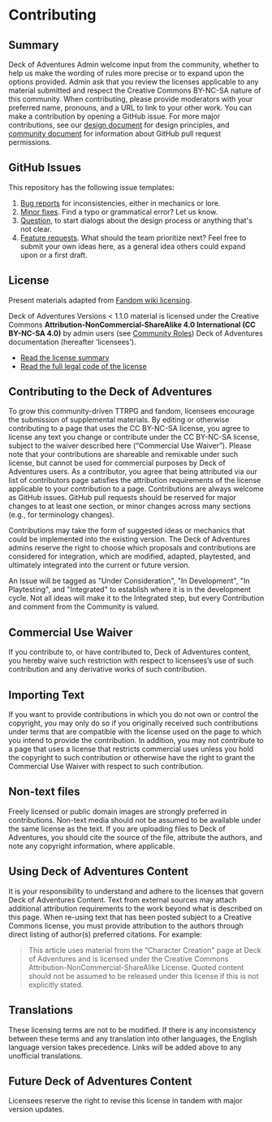 # Contributing

## Summary

Deck of Adventures Admin welcome input from the community, whether to help us make the
wording of rules more precise or to expand upon the options provided. Admin ask that
you review the licenses applicable to any material submitted and respect the Creative
Commons BY-NC-SA nature of this community. When contributing, please provide moderators
with your preferred name, pronouns, and a URL to link to your other work. You can make a
contribution by opening a GitHub issue. For more major contributions, see our
[design document](./3_Development/02_Design_Document.md) for design principles, and
[community document](./3_Development/01_Community.md) for information about GitHub pull 
request permissions.

## GitHub Issues

This repository has the following issue templates: 

1. [Bug reports](https://github.com/DeckofAdventure/TheGame/issues/new?assignees=&labels=question&template=bug_report.md&title=)
for inconsistencies, either in mechanics or lore. 
2. [Minor fixes](https://github.com/DeckofAdventure/TheGame/issues/new?assignees=&labels=question&template=minor_fix.md&title=).
Find a typo or grammatical error? Let us know. 
3. [Question](https://github.com/DeckofAdventure/TheGame/issues/new?assignees=&labels=question&template=question.md&title=),
to start dialogs about the design process or anything that's not clear. 
4. [Feature requests](https://github.com/DeckofAdventure/TheGame/issues/new?assignees=&labels=enhancement&template=feature_request.md&title=).
What should the team prioritize next? Feel free to submit your own ideas here, as a
general idea others could expand upon or a first draft.

## License

Present materials adapted from [Fandom wiki licensing](https://www.fandom.com/licensing).

Deck of Adventures Versions < 1.1.0 material is licensed under the Creative
Commons **Attribution-NonCommercial-ShareAlike 4.0 International (CC BY-NC-SA 4.0)** by
admin users (see [Community Roles](./3_Development/01_Community.md)) Deck of Adventures
documentation (hereafter ‘licensees’).

- [Read the license summary](https://creativecommons.org/licenses/by-nc-sa/4.0/)
- [Read the full legal code of the license](https://creativecommons.org/licenses/by-nc-sa/4.0/legalcode)

## Contributing to the Deck of Adventures

To grow this community-driven TTRPG and fandom, licensees encourage the submission of
supplemental materials. By editing or otherwise contributing to a page that uses the CC
BY-NC-SA license, you agree to license any text you change or contribute under the CC
BY-NC-SA license, subject to the waiver described here (“Commercial Use Waiver”).
Please note that your contributions are shareable and remixable under such license, but
cannot be used for commercial purposes by Deck of Adventures users. As a contributor,
you agree that being attributed via our list of contributors page satisfies the
attribution requirements of the license applicable to your contribution to a page.
Contributions are always welcome as GitHub issues. GitHub pull requests should be
reserved for major changes to at least one section, or minor changes across many
sections (e.g., for terminology changes).

<!--LOCK: Adding section for how we handle community contributions as Issues and the stages of consideration, development, playtesting, and integration into the core ruleset -->

Contributions may take the form of suggested ideas or mechanics that could be
implemented into the existing version. The Deck of Adventures admins reserve
the right to choose which proposals and contributions are considered for
integration, which are modified, adapted, playtested, and ultimately
integrated into the current or future version.

An Issue will be tagged as "Under Consideration", "In Development", "In
Playtesting", and "Integrated" to establish where it is in the development
cycle. Not all ideas will make it to the Integrated step, but every
Contribution and comment from the Community is valued. 

## Commercial Use Waiver

If you contribute to, or have contributed to, Deck of Adventures content, you hereby
waive such restriction with respect to licensees’s use of such contribution and any
derivative works of such contribution.

## Importing Text

If you want to provide contributions in which you do not own or control the copyright,
you may only do so if you originally received such contributions under terms that are
compatible with the license used on the page to which you intend to provide the
contribution. In addition, you may not contribute to a page that uses a license that
restricts commercial uses unless you hold the copyright to such contribution or
otherwise have the right to grant the Commercial Use Waiver with respect to such
contribution.

## Non-text files

Freely licensed or public domain images are strongly preferred in contributions.
Non-text media should not be assumed to be available under the same license as the
text. If you are uploading files to Deck of Adventures, you should cite the source of
the file, attribute the authors, and note any copyright information, where applicable.

## Using Deck of Adventures Content

It is your responsibility to understand and adhere to the licenses that govern Deck of
Adventures Content. Text from external sources may attach additional attribution
requirements to the work beyond what is described on this page. When re-using text that
has been posted subject to a Creative Commons license, you must provide attribution to
the authors through direct listing of author(s) preferred citations. For example:

> This article uses material from the “Character Creation" page at Deck of Adventures
  and is licensed under the Creative Commons Attribution-NonCommercial-ShareAlike
  License. Quoted content should not be assumed to be released under this license if
  this is not explicitly stated.

## Translations

These licensing terms are not to be modified. If there is any inconsistency between
these terms and any translation into other languages, the English language version
takes precedence. Links will be added above to any unofficial translations.

## Future Deck of Adventures Content

Licensees reserve the right to revise this license in tandem with major version
updates.
